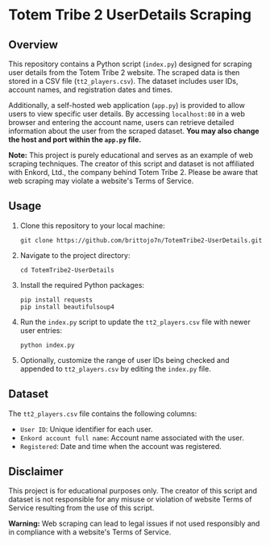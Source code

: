 # Totem Tribe 2 UserDetails Scraping

## Overview
This repository contains a Python script (`index.py`) designed for scraping user details from the Totem Tribe 2 website. The scraped data is then stored in a CSV file (`tt2_players.csv`). The dataset includes user IDs, account names, and registration dates and times.

Additionally, a self-hosted web application (`app.py`) is provided to allow users to view specific user details. By accessing `localhost:80` in a web browser and entering the account name, users can retrieve detailed information about the user from the scraped dataset. **You may also change the host and port within the `app.py` file.**

**Note:** This project is purely educational and serves as an example of web scraping techniques. The creator of this script and dataset is not affiliated with Enkord, Ltd., the company behind Totem Tribe 2. Please be aware that web scraping may violate a website's Terms of Service.

## Usage
1. Clone this repository to your local machine:
   ```
   git clone https://github.com/brittojo7n/TotemTribe2-UserDetails.git
   ```

2. Navigate to the project directory:
   ```
   cd TotemTribe2-UserDetails
   ```

3. Install the required Python packages:
   ```
   pip install requests
   pip install beautifulsoup4
   ```

4. Run the `index.py` script to update the `tt2_players.csv` file with newer user entries:
   ```
   python index.py
   ```

5. Optionally, customize the range of user IDs being checked and appended to `tt2_players.csv` by editing the `index.py` file.

## Dataset
The `tt2_players.csv` file contains the following columns:
- `User ID`: Unique identifier for each user.
- `Enkord account full name`: Account name associated with the user.
- `Registered`: Date and time when the account was registered.

## Disclaimer
This project is for educational purposes only. The creator of this script and dataset is not responsible for any misuse or violation of website Terms of Service resulting from the use of this script.

**Warning:** Web scraping can lead to legal issues if not used responsibly and in compliance with a website's Terms of Service.
